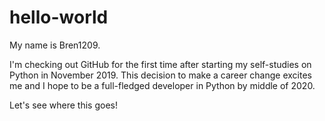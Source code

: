 # hello-world

My name is Bren1209. 

I'm checking out GitHub for the first time after starting my self-studies on Python in November 2019. This decision to make a career change excites me and I hope to be a full-fledged developer in Python by middle of 2020.

Let's see where this goes!
